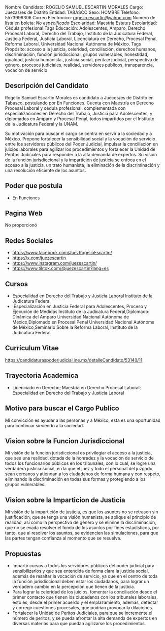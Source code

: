 Nombre Candidato: ROGELIO SAMUEL ESCARTIN MORALES
Cargo: Juezas/es de Distrito
Entidad: TABASCO
Sexo: HOMBRE
Telefono: 5573999306
Correo Electronico: rogelio.escartin@yahoo.com
Numero de lista en boleta: *No especificado*
Escolaridad: Maestría
Estatus Escolaridad: Cédula profesional
Tags Educación: Adolescentes, Amparo, Derecho Procesal Laboral, Derecho del Trabajo, Instituto de la Judicatura Federal, Justicia Federal, Justicia Laboral, Licenciatura en Derecho, Procesal Penal, Reforma Laboral, Universidad Nacional Autónoma de México.
Tags Propósito: acceso a la justicia, celeridad, conciliación, derechos humanos, discriminación, función jurisdiccional, grupos vulnerables, honestidad, igualdad, justicia humanista., justicia social, peritaje judicial, perspectiva de género, procesos judiciales, realidad, servidores públicos, transparencia, vocación de servicio


## Descripción del Candidato 

Rogelio Samuel Escartin Morales es candidato a Jueces/es de Distrito en Tabasco, postulando por En Funciones. Cuenta con Maestría en Derecho Procesal Laboral y cédula profesional, complementada con especializaciones en Derecho del Trabajo, Justicia para Adolescentes, y diplomados en Amparo y Procesal Penal, todos impartidos por el Instituto de la Judicatura Federal y la UNAM.

Su motivación para buscar el cargo se centra en servir a la sociedad y a México. Propone fortalecer la sensibilidad social y la vocación de servicio entre los servidores públicos del Poder Judicial, impulsar la conciliación en juicios laborales para agilizar los procedimientos y fortalecer la Unidad de Peritos Judiciales para responder a la alta demanda de expertos. Su visión de la función jurisdiccional y la impartición de justicia se enfoca en el acceso a la justicia, un trato humanista, la eliminación de la discriminación y una resolución eficiente de los asuntos.


## Poder que postula

- En Funciones


## Pagina Web

No proporcionó


## Redes Sociales

- https://www.facebook.com/JuezRogelioEscartin/
- https://x.com/juezescartin
- https://www.instagram.com/juezescartin/
- https://www.tiktok.com/@juezescartin?lang=es


## Cursos

- Especialidad en Derecho del Trabajo y Justicia Laboral   Instituto de la Judicatura Federal
- ,Especialización en Justicia Federal para Adolescentes, Proceso y Ejecución de Medidas Instituto de la Judicatura Federal,Diplomado: Dinámica del Amparo Universidad Nacional Autónoma de México,Diplomado en  Procesal Penal  Universidad Nacional Autónoma de México,Seminario Sobre la Reforma Laboral, Instituto de la Judicatura Federal


## Curriculum Vitae

https://candidaturaspoderjudicial.ine.mx/detalleCandidato/53140/11


## Trayectoria Academica

- Licenciado en Derecho; Maestría en Derecho Procesal Laboral; Especialidad en Derecho del Trabajo y Justicia Laboral


## Motivo para buscar el Cargo Publico

Mi convicción es ayudar a las personas y a México, esta es una oportunidad para continuar sirviendo a la sociedad.


## Vision sobre la Funcion Jurisdiccional

Mi visión de la función jurisdiccional es privilegiar el acceso a la justicia, que sea una realidad, dotada de la honradez y la vocación de servicio de todos los funcionarios públicos en los tribunales, con lo cual, se logre una verdadera justicia social, en la que el juez y todo el personal del juzgado, sean cercanos y atiendan a los ciudadanos de forma humana y con respeto, eliminando la discriminación en todas sus formas y protegiendo a los grupos vulnerables.


## Vision sobre la Imparticion de Justicia

Mi visión de la impartición de justicia, es que los asuntos no se retrasen sin justificación, que se tenga una visión humanista, se aplique el principio de realidad, así como la perspectiva de genero y se elimine la discriminación, que no se evada resolver el fondo de los asuntos por fines estadísticos, por tanto, que al resolver los asuntos, se evidencien las simulaciones, para que las partes tengan confianza al momento que se resuelva.


## Propuestas

- Impartir cursos a todos los servidores públicos del poder judicial para sensibilizarlos y que sea entendida de forma clara la justicia social, además de resaltar la vocación de servicio, ya que en el centro de toda la función jurisdiccional deben estar los ciudadanos, para lograr un verdadero cambio en la percepción que tienen de la justicia.
- Para lograr la celeridad de los juicios, fomentar la conciliación desde el primer contacto que tienen los ciudadanos con los tribunales laborales, esto es, desde el primer acuerdo y el emplazamiento, además, detectar y corregir cuestiones procesales, que podrían provocar la dilaciones.
- Fortalecer la Unidad de Peritos Judiciales, para que se incremente el número de peritos, y se pueda afrontar la alta demanda de expertos en diversas materias para que puedan agilizarse los procedimientos.

